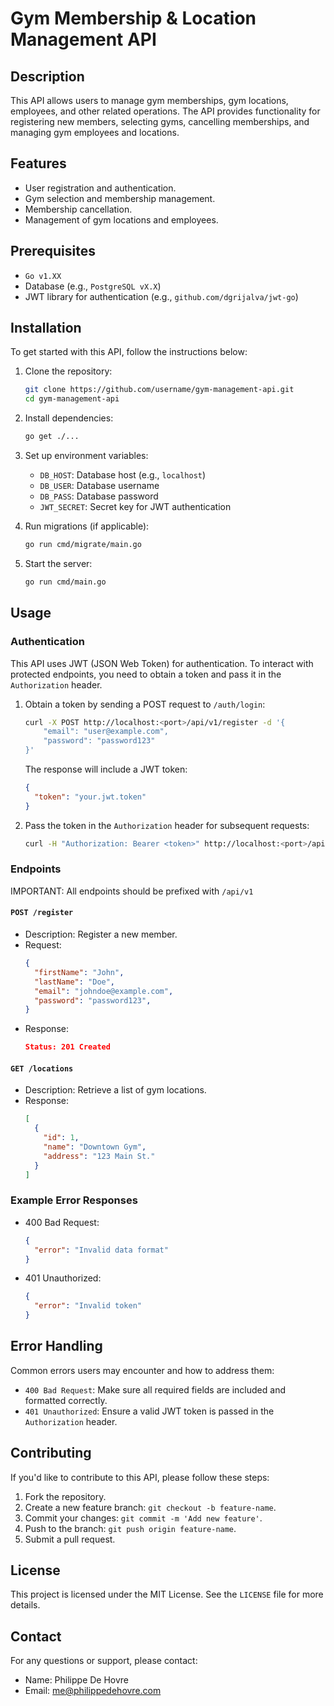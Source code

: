 # Gym Membership & Location Management API

## Description
This API allows users to manage gym memberships, gym locations, employees, and other related operations. The API provides functionality for registering new members, selecting gyms, cancelling memberships, and managing gym employees and locations.

## Features
- User registration and authentication.
- Gym selection and membership management.
- Membership cancellation.
- Management of gym locations and employees.

## Prerequisites
- `Go v1.XX`
- Database (e.g., `PostgreSQL vX.X`)
- JWT library for authentication (e.g., `github.com/dgrijalva/jwt-go`)

## Installation
To get started with this API, follow the instructions below:

1. Clone the repository:
    ```bash
    git clone https://github.com/username/gym-management-api.git
    cd gym-management-api
    ```
2. Install dependencies:
    ```bash
    go get ./...
    ```
3. Set up environment variables:
    - `DB_HOST`: Database host (e.g., `localhost`)
    - `DB_USER`: Database username
    - `DB_PASS`: Database password
    - `JWT_SECRET`: Secret key for JWT authentication

4. Run migrations (if applicable):
    ```bash
    go run cmd/migrate/main.go
    ```

5. Start the server:
    ```bash
    go run cmd/main.go
    ```

## Usage

### Authentication
This API uses JWT (JSON Web Token) for authentication. To interact with protected endpoints, you need to obtain a token and pass it in the `Authorization` header.

1. Obtain a token by sending a POST request to `/auth/login`:
    ```bash
    curl -X POST http://localhost:<port>/api/v1/register -d '{
        "email": "user@example.com",
        "password": "password123"
    }'
    ```
    The response will include a JWT token:
    ```json
    {
      "token": "your.jwt.token"
    }
    ```

2. Pass the token in the `Authorization` header for subsequent requests:
    ```bash
    curl -H "Authorization: Bearer <token>" http://localhost:<port>/api/v1/login
    ```

### Endpoints

IMPORTANT: All endpoints should be prefixed with `/api/v1`

#### `POST /register`
- Description: Register a new member.
- Request:
    ```json
    {
      "firstName": "John",
      "lastName": "Doe",
      "email": "johndoe@example.com",
      "password": "password123",
    }
    ```
- Response:
    ```json
    Status: 201 Created
    ```

#### `GET /locations`
- Description: Retrieve a list of gym locations.
- Response:
    ```json
    [
      {
        "id": 1,
        "name": "Downtown Gym",
        "address": "123 Main St."
      }
    ]
    ```

### Example Error Responses

- 400 Bad Request:
    ```json
    {
      "error": "Invalid data format"
    }
    ```

- 401 Unauthorized:
    ```json
    {
      "error": "Invalid token"
    }
    ```

## Error Handling
Common errors users may encounter and how to address them:

- `400 Bad Request`: Make sure all required fields are included and formatted correctly.
- `401 Unauthorized`: Ensure a valid JWT token is passed in the `Authorization` header.

## Contributing
If you'd like to contribute to this API, please follow these steps:

1. Fork the repository.
2. Create a new feature branch: `git checkout -b feature-name`.
3. Commit your changes: `git commit -m 'Add new feature'`.
4. Push to the branch: `git push origin feature-name`.
5. Submit a pull request.

## License
This project is licensed under the MIT License. See the `LICENSE` file for more details.

## Contact
For any questions or support, please contact:
- Name: Philippe De Hovre
- Email: me@philippedehovre.com
